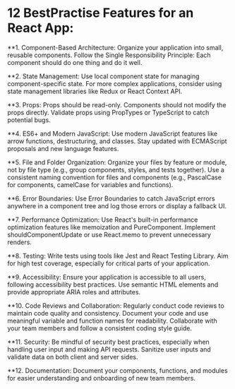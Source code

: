 # 12 BestPractise Features for an React App:

**1. Component-Based Architecture:
Organize your application into small, reusable components.
Follow the Single Responsibility Principle: Each component should do one thing and do it well.

**2. State Management:
Use local component state for managing component-specific state.
For more complex applications, consider using state management libraries like Redux or React Context API.

**3. Props:
Props should be read-only. Components should not modify the props directly.
Validate props using PropTypes or TypeScript to catch potential bugs.

**4. ES6+ and Modern JavaScript:
Use modern JavaScript features like arrow functions, destructuring, and classes.
Stay updated with ECMAScript proposals and new language features.

**5. File and Folder Organization:
Organize your files by feature or module, not by file type (e.g., group components, styles, and tests together).
Use a consistent naming convention for files and components (e.g., PascalCase for components, camelCase for variables and functions).

**6. Error Boundaries:
Use Error Boundaries to catch JavaScript errors anywhere in a component tree and log those errors or display a fallback UI.

**7. Performance Optimization:
Use React's built-in performance optimization features like memoization and PureComponent.
Implement shouldComponentUpdate or use React.memo to prevent unnecessary renders.

**8. Testing:
Write tests using tools like Jest and React Testing Library.
Aim for high test coverage, especially for critical parts of your application.

**9. Accessibility:
Ensure your application is accessible to all users, following accessibility best practices.
Use semantic HTML elements and provide appropriate ARIA roles and attributes.

**10. Code Reviews and Collaboration:
Regularly conduct code reviews to maintain code quality and consistency.
Document your code and use meaningful variable and function names for readability.
Collaborate with your team members and follow a consistent coding style guide.

**11. Security:
Be mindful of security best practices, especially when handling user input and making API requests.
Sanitize user inputs and validate data on both client and server sides.

**12. Documentation:
Document your components, functions, and modules for easier understanding and onboarding of new team members.